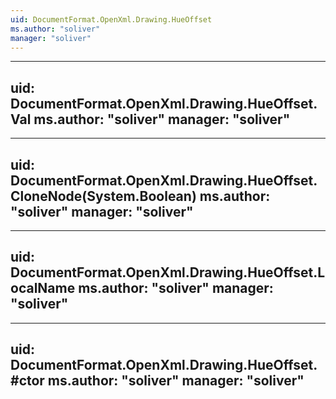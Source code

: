 ```yaml
---
uid: DocumentFormat.OpenXml.Drawing.HueOffset
ms.author: "soliver"
manager: "soliver"
---
```


---
uid: DocumentFormat.OpenXml.Drawing.HueOffset.Val
ms.author: "soliver"
manager: "soliver"
---

---
uid: DocumentFormat.OpenXml.Drawing.HueOffset.CloneNode(System.Boolean)
ms.author: "soliver"
manager: "soliver"
---

---
uid: DocumentFormat.OpenXml.Drawing.HueOffset.LocalName
ms.author: "soliver"
manager: "soliver"
---

---
uid: DocumentFormat.OpenXml.Drawing.HueOffset.#ctor
ms.author: "soliver"
manager: "soliver"
---
